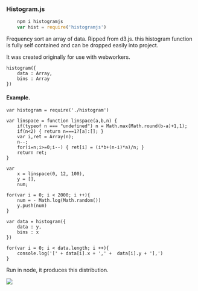 ### Histogram.js

```javascript
	npm i histogramjs
	var hist = require('histogramjs')
```

Frequency sort an array of data. 
Ripped from d3.js. this histogram function is fully self contained and can be dropped easily into project.

It was created originally for use with webworkers.


	histogram({
		data : Array,
		bins : Array
	})


#### Example.


	var histogram = require('./histogram')

	var linspace = function linspace(a,b,n) {
	    if(typeof n === "undefined") n = Math.max(Math.round(b-a)+1,1);
	    if(n<2) { return n===1?[a]:[]; }
	    var i,ret = Array(n);
	    n--;
	    for(i=n;i>=0;i--) { ret[i] = (i*b+(n-i)*a)/n; }
	    return ret;
	}

	var 
		x = linspace(0, 12, 100),
		y = [],
		num;

	for(var i = 0; i < 2000; i ++){
		num = - Math.log(Math.random())
		y.push(num)
	}

	var data = histogram({
		data : y,
		bins : x
	})

	for(var i = 0; i < data.length; i ++){
		console.log('[' + data[i].x + ',' +  data[i].y + '],')
	}



Run in node, it produces this distribution.


![](http://i.imgur.com/ZOAToPx.png)